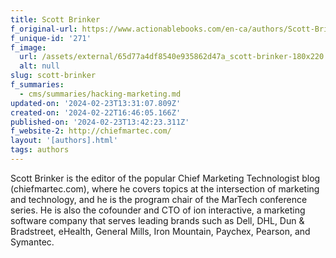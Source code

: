```yaml
---
title: Scott Brinker
f_original-url: https://www.actionablebooks.com/en-ca/authors/Scott-Brinker/
f_unique-id: '271'
f_image:
  url: /assets/external/65d77a4df8540e935862d47a_scott-brinker-180x220.jpeg
  alt: null
slug: scott-brinker
f_summaries:
  - cms/summaries/hacking-marketing.md
updated-on: '2024-02-23T13:31:07.809Z'
created-on: '2024-02-22T16:46:05.166Z'
published-on: '2024-02-23T13:42:23.311Z'
f_website-2: http://chiefmartec.com/
layout: '[authors].html'
tags: authors
---
```


Scott Brinker is the editor of the popular Chief Marketing Technologist blog (chiefmartec.com), where he covers topics at the intersection of marketing and technology, and he is the program chair of the MarTech conference series. He is also the cofounder and CTO of ion interactive, a marketing software company that serves leading brands such as Dell, DHL, Dun & Bradstreet, eHealth, General Mills, Iron Mountain, Paychex, Pearson, and Symantec.
